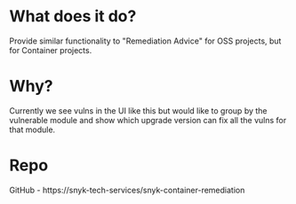 # What does it do?
Provide similar functionality to "Remediation Advice" for OSS projects, but for Container projects.

# Why?
Currently we see vulns in the UI like this but would like to group by the vulnerable module and show which upgrade version can fix all the vulns for that module.

# Repo
GitHub - https://snyk-tech-services/snyk-container-remediation
